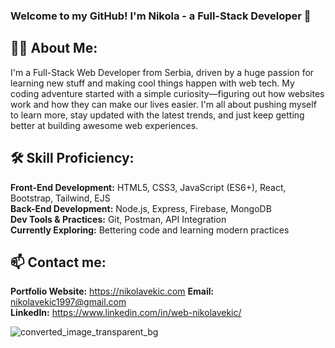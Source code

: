 ### Welcome to my GitHub! I'm Nikola - a Full-Stack Developer 👋

## 👩‍💻 About Me:
I'm a Full-Stack Web Developer from Serbia, driven by a huge passion for learning new stuff and making cool things happen with web tech. My coding adventure started with a simple curiosity—figuring out how websites work and how they can make our lives easier. I'm all about pushing myself to learn more, stay updated with the latest trends, and just keep getting better at building awesome web experiences.

## 🛠️ Skill Proficiency:
**Front-End Development:** HTML5, CSS3, JavaScript (ES6+), React, Bootstrap, Tailwind, EJS <br />
**Back-End Development:** Node.js, Express, Firebase, MongoDB <br />
**Dev Tools & Practices:** Git, Postman, API Integration <br />
**Currently Exploring:** Bettering code and learning modern practices <br />

## 📫 Contact me:
**Portfolio Website:** https://nikolavekic.com
**Email:** nikolavekic1997@gmail.com <br />
**LinkedIn:** https://www.linkedin.com/in/web-nikolavekic/ <br />


![converted_image_transparent_bg](https://github.com/NikolaVekic/NikolaVekic/assets/55920607/3d168a1c-4ec9-46e7-9019-32f94d56f702)



